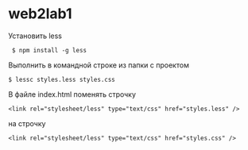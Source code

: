 # web2lab1
Установить less
   

     $ npm install -g less

Выполнить в командной строке из папки с проектом

    $ lessc styles.less styles.css

В файле index.html поменять строчку

    <link rel="stylesheet/less" type="text/css" href="styles.less" />

на строчку

    <link rel="stylesheet/less" type="text/css" href="styles.css" />
